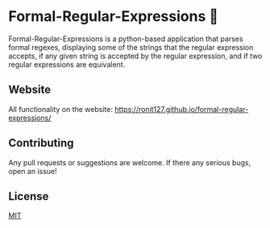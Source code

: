 # Formal-Regular-Expressions 🦜

Formal-Regular-Expressions is a python-based application that parses formal regexes, displaying some of the strings that the regular expression accepts, if any given string is accepted by the regular expression, and if two regular expressions are equivalent.

## Website

All functionality on the website: https://ronit127.github.io/formal-regular-expressions/

## Contributing

Any pull requests or suggestions are welcome. If there any serious bugs, open an issue!

## License

[MIT](https://choosealicense.com/licenses/mit/)
